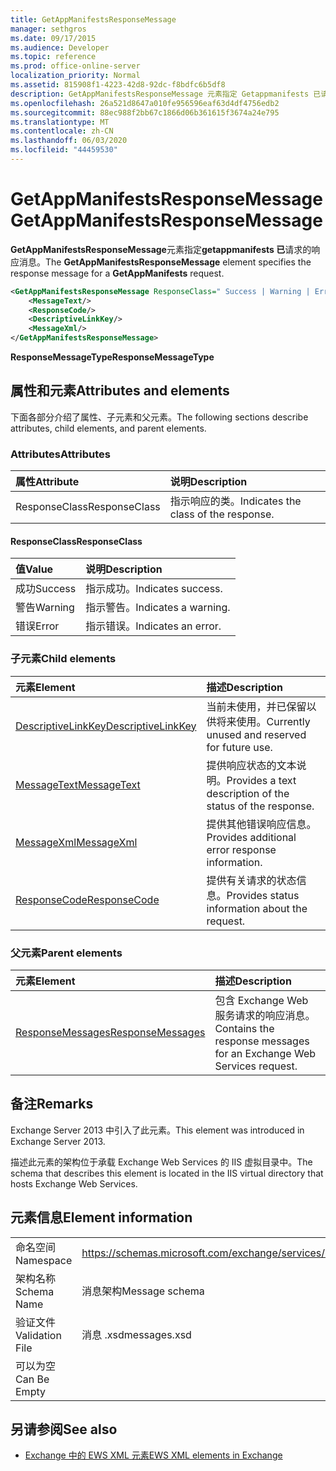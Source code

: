 ```yaml
---
title: GetAppManifestsResponseMessage
manager: sethgros
ms.date: 09/17/2015
ms.audience: Developer
ms.topic: reference
ms.prod: office-online-server
localization_priority: Normal
ms.assetid: 815908f1-4223-42d8-92dc-f8bdfc6b5df8
description: GetAppManifestsResponseMessage 元素指定 Getappmanifests 已请求的响应消息。
ms.openlocfilehash: 26a521d8647a010fe956596eaf63d4df4756edb2
ms.sourcegitcommit: 88ec988f2bb67c1866d06b361615f3674a24e795
ms.translationtype: MT
ms.contentlocale: zh-CN
ms.lasthandoff: 06/03/2020
ms.locfileid: "44459530"
---
```

# <a name="getappmanifestsresponsemessage"></a><span data-ttu-id="e6064-103">GetAppManifestsResponseMessage</span><span class="sxs-lookup"><span data-stu-id="e6064-103">GetAppManifestsResponseMessage</span></span>

<span data-ttu-id="e6064-104">**GetAppManifestsResponseMessage**元素指定**getappmanifests 已**请求的响应消息。</span><span class="sxs-lookup"><span data-stu-id="e6064-104">The **GetAppManifestsResponseMessage** element specifies the response message for a **GetAppManifests** request.</span></span> 
  
```XML
<GetAppManifestsResponseMessage ResponseClass=" Success | Warning | Error ">
    <MessageText/>
    <ResponseCode/>
    <DescriptiveLinkKey/>
    <MessageXml/>
</GetAppManifestsResponseMessage>
```

 <span data-ttu-id="e6064-105">**ResponseMessageType**</span><span class="sxs-lookup"><span data-stu-id="e6064-105">**ResponseMessageType**</span></span>
## <a name="attributes-and-elements"></a><span data-ttu-id="e6064-106">属性和元素</span><span class="sxs-lookup"><span data-stu-id="e6064-106">Attributes and elements</span></span>

<span data-ttu-id="e6064-107">下面各部分介绍了属性、子元素和父元素。</span><span class="sxs-lookup"><span data-stu-id="e6064-107">The following sections describe attributes, child elements, and parent elements.</span></span>
  
### <a name="attributes"></a><span data-ttu-id="e6064-108">Attributes</span><span class="sxs-lookup"><span data-stu-id="e6064-108">Attributes</span></span>

|<span data-ttu-id="e6064-109">**属性**</span><span class="sxs-lookup"><span data-stu-id="e6064-109">**Attribute**</span></span>|<span data-ttu-id="e6064-110">**说明**</span><span class="sxs-lookup"><span data-stu-id="e6064-110">**Description**</span></span>|
|:-----|:-----|
|<span data-ttu-id="e6064-111">ResponseClass</span><span class="sxs-lookup"><span data-stu-id="e6064-111">ResponseClass</span></span>  <br/> |<span data-ttu-id="e6064-112">指示响应的类。</span><span class="sxs-lookup"><span data-stu-id="e6064-112">Indicates the class of the response.</span></span>  <br/> |
   
#### <a name="responseclass"></a><span data-ttu-id="e6064-113">ResponseClass</span><span class="sxs-lookup"><span data-stu-id="e6064-113">ResponseClass</span></span>

|<span data-ttu-id="e6064-114">**值**</span><span class="sxs-lookup"><span data-stu-id="e6064-114">**Value**</span></span>|<span data-ttu-id="e6064-115">**说明**</span><span class="sxs-lookup"><span data-stu-id="e6064-115">**Description**</span></span>|
|:-----|:-----|
|<span data-ttu-id="e6064-116">成功</span><span class="sxs-lookup"><span data-stu-id="e6064-116">Success</span></span>  <br/> |<span data-ttu-id="e6064-117">指示成功。</span><span class="sxs-lookup"><span data-stu-id="e6064-117">Indicates success.</span></span>  <br/> |
|<span data-ttu-id="e6064-118">警告</span><span class="sxs-lookup"><span data-stu-id="e6064-118">Warning</span></span>  <br/> |<span data-ttu-id="e6064-119">指示警告。</span><span class="sxs-lookup"><span data-stu-id="e6064-119">Indicates a warning.</span></span>  <br/> |
|<span data-ttu-id="e6064-120">错误</span><span class="sxs-lookup"><span data-stu-id="e6064-120">Error</span></span>  <br/> |<span data-ttu-id="e6064-121">指示错误。</span><span class="sxs-lookup"><span data-stu-id="e6064-121">Indicates an error.</span></span>  <br/> |
   
### <a name="child-elements"></a><span data-ttu-id="e6064-122">子元素</span><span class="sxs-lookup"><span data-stu-id="e6064-122">Child elements</span></span>

|<span data-ttu-id="e6064-123">**元素**</span><span class="sxs-lookup"><span data-stu-id="e6064-123">**Element**</span></span>|<span data-ttu-id="e6064-124">**描述**</span><span class="sxs-lookup"><span data-stu-id="e6064-124">**Description**</span></span>|
|:-----|:-----|
|[<span data-ttu-id="e6064-125">DescriptiveLinkKey</span><span class="sxs-lookup"><span data-stu-id="e6064-125">DescriptiveLinkKey</span></span>](descriptivelinkkey.md) <br/> |<span data-ttu-id="e6064-126">当前未使用，并已保留以供将来使用。</span><span class="sxs-lookup"><span data-stu-id="e6064-126">Currently unused and reserved for future use.</span></span>  <br/> |
|[<span data-ttu-id="e6064-127">MessageText</span><span class="sxs-lookup"><span data-stu-id="e6064-127">MessageText</span></span>](messagetext.md) <br/> |<span data-ttu-id="e6064-128">提供响应状态的文本说明。</span><span class="sxs-lookup"><span data-stu-id="e6064-128">Provides a text description of the status of the response.</span></span>  <br/> |
|[<span data-ttu-id="e6064-129">MessageXml</span><span class="sxs-lookup"><span data-stu-id="e6064-129">MessageXml</span></span>](messagexml.md) <br/> |<span data-ttu-id="e6064-130">提供其他错误响应信息。</span><span class="sxs-lookup"><span data-stu-id="e6064-130">Provides additional error response information.</span></span>  <br/> |
|[<span data-ttu-id="e6064-131">ResponseCode</span><span class="sxs-lookup"><span data-stu-id="e6064-131">ResponseCode</span></span>](responsecode.md) <br/> |<span data-ttu-id="e6064-132">提供有关请求的状态信息。</span><span class="sxs-lookup"><span data-stu-id="e6064-132">Provides status information about the request.</span></span>  <br/> |
   
### <a name="parent-elements"></a><span data-ttu-id="e6064-133">父元素</span><span class="sxs-lookup"><span data-stu-id="e6064-133">Parent elements</span></span>

|<span data-ttu-id="e6064-134">**元素**</span><span class="sxs-lookup"><span data-stu-id="e6064-134">**Element**</span></span>|<span data-ttu-id="e6064-135">**描述**</span><span class="sxs-lookup"><span data-stu-id="e6064-135">**Description**</span></span>|
|:-----|:-----|
|[<span data-ttu-id="e6064-136">ResponseMessages</span><span class="sxs-lookup"><span data-stu-id="e6064-136">ResponseMessages</span></span>](responsemessages.md) <br/> |<span data-ttu-id="e6064-137">包含 Exchange Web 服务请求的响应消息。</span><span class="sxs-lookup"><span data-stu-id="e6064-137">Contains the response messages for an Exchange Web Services request.</span></span>  <br/> |
   
## <a name="remarks"></a><span data-ttu-id="e6064-138">备注</span><span class="sxs-lookup"><span data-stu-id="e6064-138">Remarks</span></span>

<span data-ttu-id="e6064-139">Exchange Server 2013 中引入了此元素。</span><span class="sxs-lookup"><span data-stu-id="e6064-139">This element was introduced in Exchange Server 2013.</span></span>
  
<span data-ttu-id="e6064-140">描述此元素的架构位于承载 Exchange Web Services 的 IIS 虚拟目录中。</span><span class="sxs-lookup"><span data-stu-id="e6064-140">The schema that describes this element is located in the IIS virtual directory that hosts Exchange Web Services.</span></span>
  
## <a name="element-information"></a><span data-ttu-id="e6064-141">元素信息</span><span class="sxs-lookup"><span data-stu-id="e6064-141">Element information</span></span>

|||
|:-----|:-----|
|<span data-ttu-id="e6064-142">命名空间</span><span class="sxs-lookup"><span data-stu-id="e6064-142">Namespace</span></span>  <br/> |https://schemas.microsoft.com/exchange/services/2006/messages  <br/> |
|<span data-ttu-id="e6064-143">架构名称</span><span class="sxs-lookup"><span data-stu-id="e6064-143">Schema Name</span></span>  <br/> |<span data-ttu-id="e6064-144">消息架构</span><span class="sxs-lookup"><span data-stu-id="e6064-144">Message schema</span></span>  <br/> |
|<span data-ttu-id="e6064-145">验证文件</span><span class="sxs-lookup"><span data-stu-id="e6064-145">Validation File</span></span>  <br/> |<span data-ttu-id="e6064-146">消息 .xsd</span><span class="sxs-lookup"><span data-stu-id="e6064-146">messages.xsd</span></span>  <br/> |
|<span data-ttu-id="e6064-147">可以为空</span><span class="sxs-lookup"><span data-stu-id="e6064-147">Can Be Empty</span></span>  <br/> ||
   
## <a name="see-also"></a><span data-ttu-id="e6064-148">另请参阅</span><span class="sxs-lookup"><span data-stu-id="e6064-148">See also</span></span>



- [<span data-ttu-id="e6064-149">Exchange 中的 EWS XML 元素</span><span class="sxs-lookup"><span data-stu-id="e6064-149">EWS XML elements in Exchange</span></span>](ews-xml-elements-in-exchange.md)

